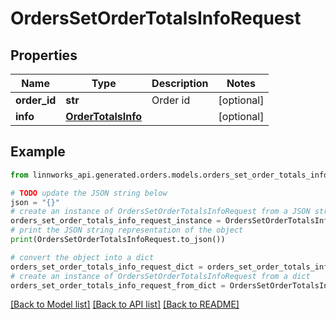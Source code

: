 # OrdersSetOrderTotalsInfoRequest


## Properties

Name | Type | Description | Notes
------------ | ------------- | ------------- | -------------
**order_id** | **str** | Order id | [optional] 
**info** | [**OrderTotalsInfo**](OrderTotalsInfo.md) |  | [optional] 

## Example

```python
from linnworks_api.generated.orders.models.orders_set_order_totals_info_request import OrdersSetOrderTotalsInfoRequest

# TODO update the JSON string below
json = "{}"
# create an instance of OrdersSetOrderTotalsInfoRequest from a JSON string
orders_set_order_totals_info_request_instance = OrdersSetOrderTotalsInfoRequest.from_json(json)
# print the JSON string representation of the object
print(OrdersSetOrderTotalsInfoRequest.to_json())

# convert the object into a dict
orders_set_order_totals_info_request_dict = orders_set_order_totals_info_request_instance.to_dict()
# create an instance of OrdersSetOrderTotalsInfoRequest from a dict
orders_set_order_totals_info_request_from_dict = OrdersSetOrderTotalsInfoRequest.from_dict(orders_set_order_totals_info_request_dict)
```
[[Back to Model list]](../README.md#documentation-for-models) [[Back to API list]](../README.md#documentation-for-api-endpoints) [[Back to README]](../README.md)


